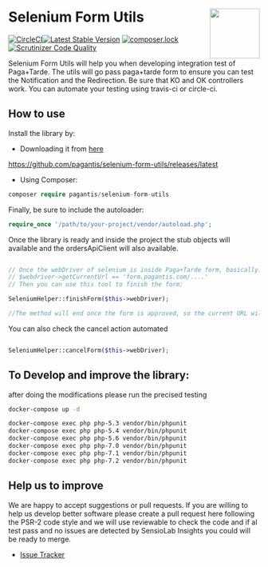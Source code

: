 # Selenium Form Utils <img src="https://www.pagantis.com/wp-content/uploads/2019/02/cropped-pagantis_logo-1.png" width="100" align="right">

[![CircleCI](https://circleci.com/gh/pagantis/selenium-form-utils/tree/master.svg?style=svg)](https://circleci.com/gh/pagantis/selenium-form-utils/tree/master)[![Latest Stable Version](https://poser.pugx.org/pagantis/selenium-form-utils/v/stable)](https://packagist.org/packages/pagantis/selenium-form-utils)
[![composer.lock](https://poser.pugx.org/pagantis/selenium-form-utils/composerlock)](https://packagist.org/packages/pagantis/selenium-form-utils)
[![Scrutinizer Code Quality](https://scrutinizer-ci.com/g/pagantis/selenium-form-utils/badges/quality-score.png?b=master)](https://scrutinizer-ci.com/g/pagantisTarde/selenium-form-utils/?branch=master)

Selenium Form Utils will help you when developing integration test of Paga+Tarde. The utils will go pass paga+tarde form to ensure you can test the Notification and the Redirection.
Be sure that KO and OK controllers work. You can automate your testing using travis-ci or circle-ci.

## How to use

Install the library by:

- Downloading it from [here](https://github.com/pagantis/selenium-form-utils/releases/latest)

https://github.com/pagantis/selenium-form-utils/releases/latest

- Using Composer:
```php
composer require pagantis/selenium-form-utils
```
Finally, be sure to include the autoloader:
```php
require_once '/path/to/your-project/vendor/autoload.php';
```

Once the library is ready and inside the project the stub objects will available and
the ordersApiClient will also available.

```php

// Once the webDriver of selenium is inside Paga+Tarde form, basically:
// $webdriver->getCurrentUrl == 'form.pagantis.com/....'
// Then you can use this tool to finish the form:

SeleniumHelper::finishForm($this->webDriver);

//The method will end once the form is approved, so the current URL will be OK_URL of the order
```

You can also check the cancel action automated

```php

SeleniumHelper::cancelForm($this->webDriver);

```


## To Develop and improve the library:

after doing the modifications please run the precised testing

```bash
docker-compose up -d

docker-compose exec php php-5.3 vendor/bin/phpunit
docker-compose exec php php-5.4 vendor/bin/phpunit
docker-compose exec php php-5.6 vendor/bin/phpunit
docker-compose exec php php-7.0 vendor/bin/phpunit
docker-compose exec php php-7.1 vendor/bin/phpunit
docker-compose exec php php-7.2 vendor/bin/phpunit
```

## Help us to improve

We are happy to accept suggestions or pull requests. If you are willing to help us develop better software
please create a pull request here following the PSR-2 code style and we will use reviewable to check
the code and if al test pass and no issues are detected by SensioLab Insights you could will be ready
to merge.

* [Issue Tracker](https://github.com/pagantis/selenium-form-utils/issues)
